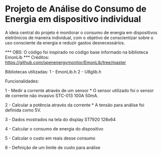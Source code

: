 # Projeto de Análise do Consumo de Energia em dispositivo individual

A ideia central do projeto é monitorar o consumo de energia em dispositivos eletrônicos de maneira individual, com o objetivo de conscientizar sobre o uso consciente da energia e reduzir gastos desnecessários.

*** OBS: O código foi inspirado no código base informado na biblioteca EmonLib ***
Créditos: https://github.com/openenergymonitor/EmonLib/tree/master

Bibliotecas utilizadas:
  1 - EmonLib.h
  2 - U8glib.h

Funcionalidades: 

  1 - Medir a corrente através de um sensor
      * O sensor utilizado foi o sensor de corrente não invasivo STC-013 100A 50mA.
      
  2 - Calcular a potência através da corrente
      * A tensão para análise foi definida como 5V.
      
  3 - Dados mostrados na tela do display ST7920 128x64
  
  4 - Calcular o consumo de energia do dispositivo

  5 - Calcular o custo em reais desse consumo

  6 - Definição de um limite de custo para análise
